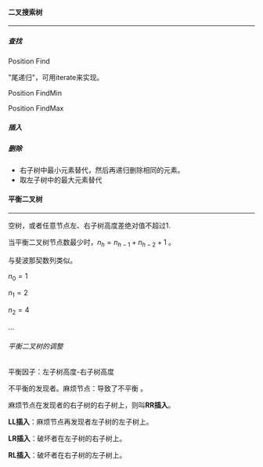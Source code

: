 #### 二叉搜索树

---

##### 查找

Position Find

"尾递归"，可用iterate来实现。

Position FindMin

Position FindMax

##### 插入

##### 删除

+ 右子树中最小元素替代，然后再递归删除相同的元素。
+ 取左子树中的最大元素替代

#### 平衡二叉树

---

空树，或者任意节点左、右子树高度差绝对值不超过1.

当平衡二叉树节点数最少时，$n_h=n_{h-1}+n_{h-2}+1$ 。

与斐波那契数列类似。

$n_0=1$

$n_1=2$

$n_2=4$

...

###### 平衡二叉树的调整

平衡因子：左子树高度-右子树高度

不平衡的发现者。麻烦节点：导致了不平衡 。

麻烦节点在发现者的右子树的右子树上，则叫**RR插入**。

**LL插入**：麻烦节点再发现者左子树的左子树上。

**LR插入**：破坏者在左子树的右子树上。

**RL插入**：破坏者在右子树的左子树上。